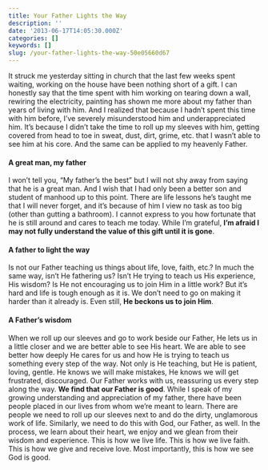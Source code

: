 ```yaml
---
title: Your Father Lights the Way
description: ''
date: '2013-06-17T14:05:30.000Z'
categories: []
keywords: []
slug: /your-father-lights-the-way-50e05660d67
---
```

It struck me yesterday sitting in church that the last few weeks spent waiting, working on the house have been nothing short of a gift. I can honestly say that the time spent with him working on tearing down a wall, rewiring the electricity, painting has shown me more about my father than years of living with him. And I realized that because I hadn’t spent this time with him before, I’ve severely misunderstood him and underappreciated him. It’s because I didn’t take the time to roll up my sleeves with him, getting covered from head to toe in sweat, dust, dirt, grime, etc. that I wasn’t able to see him at his core. And the same can be applied to my heavenly Father.
#### A great man, my father
I won’t tell you, “My father’s the best” but I will not shy away from saying that he is a great man. And I wish that I had only been a better son and student of manhood up to this point. There are life lessons he’s taught me that I will never forget, and it’s because of him I view no task as too big (other than gutting a bathroom). I cannot express to you how fortunate that he is still around and cares to teach me today. While I’m grateful, **I’m afraid I may not fully understand the value of this gift until it is gone**.
#### A father to light the way
Is not our Father teaching us things about life, love, faith, etc.? In much the same way, isn’t He fathering us? Isn’t He trying to teach us His experience, His wisdom? Is He not encouraging us to join Him in a little work? But it’s hard and life is tough enough as it is. We don’t need to go on making it harder than it already is. Even still, **He beckons us to join Him**.
#### A Father’s wisdom
When we roll up our sleeves and go to work beside our Father, He lets us in a little closer and we are better able to see His heart. We are able to see better how deeply He cares for us and how He is trying to teach us something every step of the way. Not only is He teaching, but He is patient, loving, gentle. He knows we will make mistakes, He knows we will get frustrated, discouraged. Our Father works with us, reassuring us every step along the way. **We find that our Father is good**.
While I speak of my growing understanding and appreciation of my father, there have been people placed in our lives from whom we’re meant to learn. There are people we need to roll up our sleeves next to and do the dirty, unglamorous work of life. Similarly, we need to do this with God, our Father, as well. In the process, we learn about their heart, we enjoy and we glean from their wisdom and experience. This is how we live life. This is how we live faith. This is how we give and receive love. Most importantly, this is how we see God is good.

